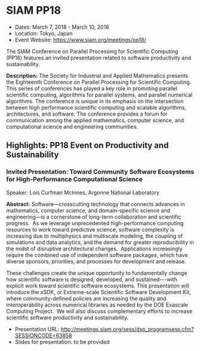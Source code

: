 
# SIAM PP18

- Dates: March 7, 2018 - March 10, 2018
- Location: Tokyo, Japan
- Event Website: https://www.siam.org/meetings/pp18/

The SIAM Conference on Parallel Processing for Scientific Computing (PP18) features an invited presentation related to software productivity and sustainability.

**Description:** The Society for Industrial and Applied Mathematics presents the Eighteenth Conference on Parallel Processing for Scientific Computing. This series of conferences has played a key role in promoting parallel scientific computing, algorithms for parallel systems, and parallel numerical algorithms. The conference is unique in its emphasis on the intersection between high performance scientific computing and scalable algorithms, architectures, and software. The conference provides a forum for communication among the applied mathematics, computer science, and computational science and engineering communities.

## Highlights: PP18 Event on Productivity and Sustainability

### Invited Presentation: Toward Community Software Ecosystems for High-Performance Computational Science

Speaker: Lois Curfman McInnes, Argonne National Laboratory

**Abstract:** Software—crosscutting technology that connects advances in mathematics, computer science, and domain-specific science and engineering—is a cornerstone of long-term collaboration and scientific progress.  As we leverage unprecedented high-performance computing resources to work toward predictive science, software complexity is increasing due to multiphysics and multiscale modeling, the coupling of simulations and data analytics, and the demand for greater reproducibility in the midst of disruptive architectural changes.  Applications increasingly require the combined use of independent software packages, which have diverse sponsors, priorities, and processes for development and release.

These challenges create the unique opportunity to fundamentally change how scientific software is designed, developed, and sustained---with explicit work toward scientific software ecosystems. This presentation will introduce the xSDK, or Extreme-scale Scientific Software Development Kit, where community-defined policies are increasing the quality and interoperability across numerical libraries as needed by the DOE Exascale Computing Project.  We will also discuss complementary efforts to increase scientific software productivity and sustainability.


- Presentation URL: http://meetings.siam.org/sess/dsp_programsess.cfm?SESSIONCODE=63858
- Slides for presentation: to be provided

<!---
Publish: no
Categories: planning, collaboration, development
Topics: software interoperability, strategies for more effective teams, software engineering
Tags: conference
Level: 2
Prerequisites: defaults
Aggregate: none
--->
